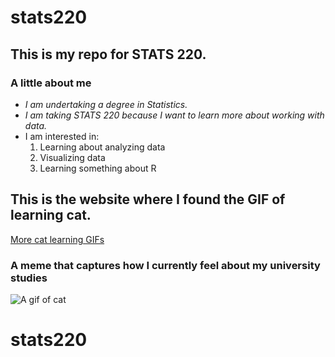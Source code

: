 # stats220

## This is my repo for STATS 220. 

### **A little about me**
- *I am undertaking a degree in Statistics.*
- *I am taking STATS 220 because I want to learn more about working with data.*
- I am interested in:
  1. Learning about analyzing data
  2. Visualizing data
  3. Learning something about R

## This is the website where I found the GIF of learning cat.
[More cat learning GIFs](https://giphy.com/explore/cat-learning)

### **A meme that captures how I currently feel about my university studies**
![A gif of cat](https://media3.giphy.com/media/v1.Y2lkPTc5MGI3NjExMXZpanFwdjM0Y2V3bTkzZWhlNTM1ODBkcGhmcHg1cGdsd3g0ZjFxayZlcD12MV9pbnRlcm5hbF9naWZfYnlfaWQmY3Q9Zw/JIX9t2j0ZTN9S/giphy.gif)

# stats220
